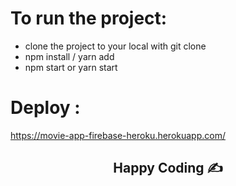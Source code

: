 # To run the project:

- clone the project to your local with git clone
- npm install / yarn add
- npm start or yarn start

# Deploy : 

https://movie-app-firebase-heroku.herokuapp.com/

<h2 align="center">Happy Coding  ✍</h2>





